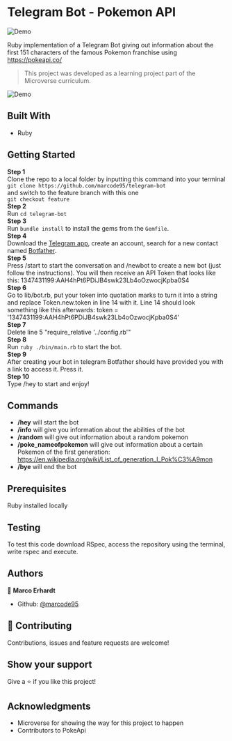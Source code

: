 # Telegram Bot - Pokemon API

![Demo](https://www.pokewiki.de/images/thumb/6/6c/Sugimori_025.png/250px-Sugimori_025.png)

Ruby implementation of a Telegram Bot giving out information about the first 151 characters of the famous Pokemon franchise using https://pokeapi.co/ 

> This project was developed as a learning project part of the Microverse curriculum.

![Demo](https://media.giphy.com/media/qP7w0NhZvs62YUtpdC/giphy.gif)

## Built With

- Ruby

## Getting Started

**Step 1**<br>
Clone the repo to a local folder by inputting this command into your terminal<br>
`git clone https://github.com/marcode95/telegram-bot`<br>
and switch to the feature branch with this one<br>
`git checkout feature`<br>
**Step 2**<br>
Run `cd telegram-bot`<br>
**Step 3**<br>
Run `bundle install` to install the gems from the `Gemfile`.<br>
**Step 4**<br>
Download the [Telegram app](https://desktop.telegram.org/), create an account, search for a new contact named [Botfather](https://t.me/botfather).<br>
**Step 5**<br>
Press /start to start the conversation and /newbot to create a new bot (just follow the instructions). You will then receive an API Token that looks like this: 1347431199:AAH4hPt6PDiJB4swk23Lb4oOzwocjKpba0S4<br>
**Step 6**<br>
Go to lib/bot.rb, put your token into quotation marks to turn it into a string and replace Token.new.token in line 14 with it. Line 14 should look something like this afterwards:  token = '1347431199:AAH4hPt6PDiJB4swk23Lb4oOzwocjKpba0S4'<br>
**Step 7**<br>
Delete line 5 "require_relative '../config.rb'"<br>
**Step 8**<br>
Run `ruby ./bin/main.rb` to start the bot.<br>
**Step 9**<br>
After creating your bot in telegram Botfather should have provided you with a link to access it. Press it.<br>
**Step 10**<br>
Type /hey to start and enjoy!

## Commands

- **/hey** will start the bot
- **/info** will give you information about the abilities of the bot
- **/random** will give out information about a random pokemon
- **/poke_nameofpokemon** will give out information about a certain Pokemon of the first generation: https://en.wikipedia.org/wiki/List_of_generation_I_Pok%C3%A9mon
- **/bye** will end the bot

## Prerequisites

Ruby installed locally

## Testing

To test this code download RSpec, access the repository using the terminal, write rspec and execute.

## Authors

👤 **Marco Erhardt**

- Github: [@marcode95](https://github.com/marcode95)


## 🤝 Contributing

Contributions, issues and feature requests are welcome!

## Show your support

Give a ⭐️ if you like this project!

## Acknowledgments

- Microverse for showing the way for this project to happen
- Contributors to PokeApi